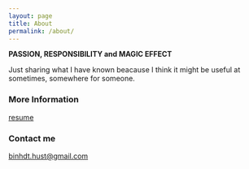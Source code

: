 ```yaml
---
layout: page
title: About
permalink: /about/
---
```


**PASSION, RESPONSIBILITY and MAGIC EFFECT**

Just sharing what I have known beacause I think it might be useful at sometimes, somewhere for someone.

### More Information

[resume](https://github.com/peace195/peace195.github.io/blob/master/resume.pdf)

### Contact me

[binhdt.hust@gmail.com](mailto:binhdt.hust@gmail.com)